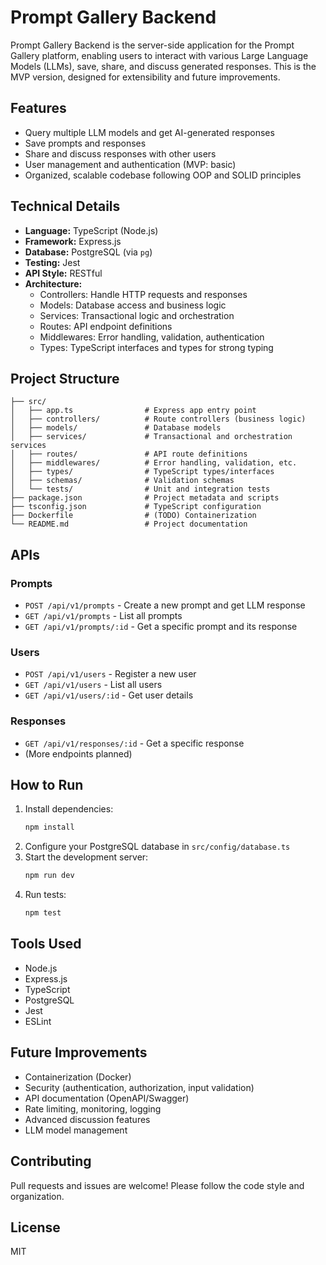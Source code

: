 # Prompt Gallery Backend

Prompt Gallery Backend is the server-side application for the Prompt Gallery platform, enabling users to interact with various Large Language Models (LLMs), save, share, and discuss generated responses. This is the MVP version, designed for extensibility and future improvements.

## Features

- Query multiple LLM models and get AI-generated responses
- Save prompts and responses
- Share and discuss responses with other users
- User management and authentication (MVP: basic)
- Organized, scalable codebase following OOP and SOLID principles

## Technical Details

- **Language:** TypeScript (Node.js)
- **Framework:** Express.js
- **Database:** PostgreSQL (via `pg`)
- **Testing:** Jest
- **API Style:** RESTful
- **Architecture:**
  - Controllers: Handle HTTP requests and responses
  - Models: Database access and business logic
  - Services: Transactional logic and orchestration
  - Routes: API endpoint definitions
  - Middlewares: Error handling, validation, authentication
  - Types: TypeScript interfaces and types for strong typing

## Project Structure

```
├── src/
│   ├── app.ts                # Express app entry point
│   ├── controllers/          # Route controllers (business logic)
│   ├── models/               # Database models
│   ├── services/             # Transactional and orchestration services
│   ├── routes/               # API route definitions
│   ├── middlewares/          # Error handling, validation, etc.
│   ├── types/                # TypeScript types/interfaces
│   ├── schemas/              # Validation schemas
│   └── tests/                # Unit and integration tests
├── package.json              # Project metadata and scripts
├── tsconfig.json             # TypeScript configuration
├── Dockerfile                # (TODO) Containerization
└── README.md                 # Project documentation
```

## APIs

### Prompts

- `POST /api/v1/prompts` - Create a new prompt and get LLM response
- `GET /api/v1/prompts` - List all prompts
- `GET /api/v1/prompts/:id` - Get a specific prompt and its response

### Users

- `POST /api/v1/users` - Register a new user
- `GET /api/v1/users` - List all users
- `GET /api/v1/users/:id` - Get user details

### Responses

- `GET /api/v1/responses/:id` - Get a specific response
- (More endpoints planned)

## How to Run

1. Install dependencies:
   ```bash
   npm install
   ```
2. Configure your PostgreSQL database in `src/config/database.ts`
3. Start the development server:
   ```bash
   npm run dev
   ```
4. Run tests:
   ```bash
   npm test
   ```

## Tools Used

- Node.js
- Express.js
- TypeScript
- PostgreSQL
- Jest
- ESLint

## Future Improvements

- Containerization (Docker)
- Security (authentication, authorization, input validation)
- API documentation (OpenAPI/Swagger)
- Rate limiting, monitoring, logging
- Advanced discussion features
- LLM model management

## Contributing

Pull requests and issues are welcome! Please follow the code style and organization.

## License

MIT
